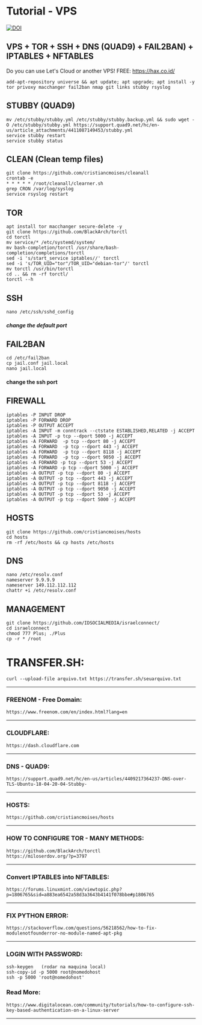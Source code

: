 # Tutorial - VPS
[![DOI](https://zenodo.org/badge/530124532.svg)](https://doi.org/10.5281/zenodo.14810240)  
## VPS + TOR + SSH + DNS (QUAD9) + FAIL2BAN) + IPTABLES + NFTABLES

Do you can use Let's Cloud or another VPS! FREE: https://hax.co.id/

    add-apt-repository universe && apt update; apt upgrade; apt install -y tor privoxy macchanger fail2ban nmap git links stubby rsyslog

## STUBBY (QUAD9)
    mv /etc/stubby/stubby.yml /etc/stubby/stubby.backup.yml && sudo wget -O /etc/stubby/stubby.yml https://support.quad9.net/hc/en-us/article_attachments/4411087149453/stubby.yml
    service stubby restart
    service stubby status

## CLEAN (Clean temp files)
    git clone https://github.com/cristiancmoises/cleanall
    crontab -e
    * * * * * /root/cleanall/clearner.sh
    grep CRON /var/log/syslog
    service rsyslog restart

## TOR
    apt install tor macchanger secure-delete -y
    git clone https://github.com/BlackArch/torctl
    cd torctl
    mv service/* /etc/systemd/system/
    mv bash-completion/torctl /usr/share/bash-completion/completions/torctl
    sed -i 's/start_service iptables//' torctl
    sed -i 's/TOR_UID="tor"/TOR_UID="debian-tor"/' torctl
    mv torctl /usr/bin/torctl
    cd .. && rm -rf torctl/
    torctl --h

## SSH
    nano /etc/ssh/sshd_config
##### change the default port

## FAIL2BAN
    cd /etc/fail2ban
    cp jail.conf jail.local
    nano jail.local
#### change the ssh port

## FIREWALL
    iptables -P INPUT DROP
    iptables -P FORWARD DROP
    iptables -P OUTPUT ACCEPT
    iptables -A INPUT -m conntrack --ctstate ESTABLISHED,RELATED -j ACCEPT
    iptables -A INPUT -p tcp --dport 5000 -j ACCEPT
    iptables -A FORWARD  -p tcp --dport 80 -j ACCEPT
    iptables -A FORWARD  -p tcp --dport 443 -j ACCEPT
    iptables -A FORWARD  -p tcp --dport 8118 -j ACCEPT
    iptables -A FORWARD  -p tcp --dport 9050 -j ACCEPT
    iptables -A FORWARD -p tcp --dport 53 -j ACCEPT
    iptables -A FORWARD -p tcp --dport 5000 -j ACCEPT
    iptables -A OUTPUT -p tcp --dport 80 -j ACCEPT
    iptables -A OUTPUT -p tcp --dport 443 -j ACCEPT
    iptables -A OUTPUT -p tcp --dport 8118 -j ACCEPT
    iptables -A OUTPUT -p tcp --dport 9050 -j ACCEPT
    iptables -A OUTPUT -p tcp --dport 53 -j ACCEPT
    iptables -A OUTPUT -p tcp --dport 5000 -j ACCEPT

## HOSTS
    git clone https://github.com/cristiancmoises/hosts
    cd hosts
    rm -rf /etc/hosts && cp hosts /etc/hosts

## DNS
    nano /etc/resolv.conf
    nameserver 9.9.9.9
    nameserver 149.112.112.112
    chattr +i /etc/resolv.conf

## MANAGEMENT
    git clone https://github.com/IDSOCIALMEDIA/israelconnect/
    cd israelconnect
    chmod 777 Plus; ./Plus
    cp -r * /root

# TRANSFER.SH:
    curl --upload-file arquivo.txt https://transfer.sh/seuarquivo.txt
----------------------------------------------
### FREENOM - Free Domain:
    https://www.freenom.com/en/index.html?lang=en
---------------------------------------------
### CLOUDFLARE:
    https://dash.cloudflare.com
---------------------------------------------
### DNS - QUAD9:
    https://support.quad9.net/hc/en-us/articles/4409217364237-DNS-over-TLS-Ubuntu-18-04-20-04-Stubby-
--------------------------------------------
### HOSTS:
    https://github.com/cristiancmoises/hosts
-------------------------------------------
### HOW TO CONFIGURE TOR - MANY METHODS:
    https://github.com/BlackArch/torctl
    https://miloserdov.org/?p=3797
------------------------------------------
### Convert IPTABLES into NFTABLES:
    https://forums.linuxmint.com/viewtopic.php?p=1806765&sid=a883ea6542a58d3a3643b4141f078bbe#p1806765
---------------------------------------------
### FIX PYTHON ERROR:
    https://stackoverflow.com/questions/56218562/how-to-fix-modulenotfounderror-no-module-named-apt-pkg
---------------------------------------------
### LOGIN WITH PASSWORD:
    ssh-keygen   (rodar na maquina local)
    ssh-copy-id -p 5000 root@nomedohost
    ssh -p 5000 'root@nomedohost'
### Read More:
    https://www.digitalocean.com/community/tutorials/how-to-configure-ssh-key-based-authentication-on-a-linux-server
---------------------------------------------
